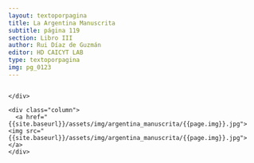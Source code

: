 ```yaml
---
layout: textoporpagina
title: La Argentina Manuscrita
subtitle: página 119
section: Libro III
author: Rui Díaz de Guzmán
editor: HD CAICYT LAB
type: textoporpagina
img: pg_0123
---
```


<div class="row">
    <div class="column">


    </div>

    <div class="column">
      <a href="{{site.baseurl}}/assets/img/argentina_manuscrita/{{page.img}}.jpg"><img src="{{site.baseurl}}/assets/img/argentina_manuscrita/{{page.img}}.jpg"></a>
    </div>
</div>